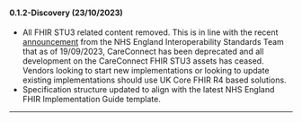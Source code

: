 #### 0.1.2-Discovery (23/10/2023)

* All FHIR STU3 related content removed. This is in line with the recent [announcement](https://simplifier.net/organization/hl7uk/news/151) from the NHS England Interoperability Standards Team that as of 19/09/2023, CareConnect has been deprecated and all development on the CareConnect FHIR STU3 assets has ceased. Vendors looking to start new implementations or looking to update existing implementations should use UK Core FHIR R4 based solutions.
* Specification structure updated to align with the latest NHS England FHIR Implementation Guide template. 

---